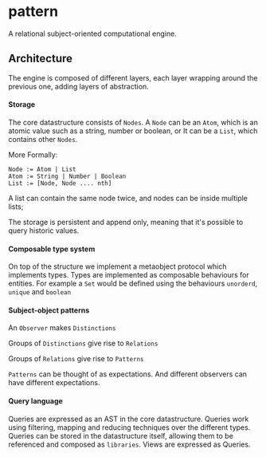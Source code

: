 pattern
=======

A relational subject-oriented computational engine.

## Architecture

The engine is composed of different layers, each layer wrapping around the previous one, adding layers of abstraction.

#### Storage
The core datastructure consists of `Nodes`. A `Node` can be an `Atom`, which is an atomic value such as a string, number or boolean, or It can be a `List`, which contains other `Nodes`.

More Formally:
```
Node := Atom | List
Atom := String | Number | Boolean
List := [Node, Node .... nth]
```
A list can contain the same node twice, and nodes can be inside multiple lists;

The storage is persistent and append only, meaning that it's possible to query historic values.

#### Composable type system
On top of the structure we implement a metaobject protocol which implements types. Types are implemented as composable behaviours for entities.
For example a `Set` would be defined using the behaviours `unorderd`, `unique` and `boolean`

#### Subject-object patterns
An `Observer` makes `Distinctions`

Groups of `Distinctions` give rise to `Relations`

Groups of `Relations` give rise to `Patterns`


`Patterns` can be thought of as expectations. And different observers can have different expectations.

#### Query language
Queries are expressed as an AST in the core datastructure. Queries work using filtering, mapping and reducing techniques over the different types. Queries can be stored in the datastructure itself, allowing them to be referenced and composed as `libraries`. Views are expressed as Queries.
